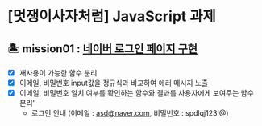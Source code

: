 # [멋쟁이사자처럼] JavaScript 과제


## 🏝️ mission01 : [네이버 로그인 페이지 구현](https://s0zzang.github.io/js-homework/mission01/)
- [x] 재사용이 가능한 함수 분리
- [x] 이메일, 비밀번호 input값을 정규식과 비교하여 에러 메시지 노출
- [x] 이메일, 비밀번호 일치 여부를 확인하는 함수와 결과를 사용자에게 보여주는 함수 분리'
  - 로그인 안내 (이메일 : asd@naver.com, 비밀번호 : spdlqj123!@)